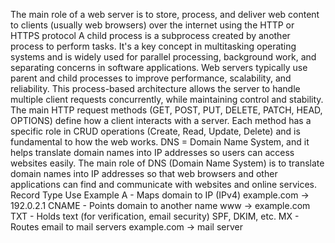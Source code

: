 The main role of a web server is to store, process, and deliver web content to clients (usually web browsers) over the internet using the HTTP or HTTPS protocol
A child process is a subprocess created by another process to perform tasks. It's a key concept in multitasking operating systems and is widely used for parallel processing, background work, and separating concerns in software applications.
Web servers typically use parent and child processes to improve performance, scalability, and reliability. This process-based architecture allows the server to handle multiple client requests concurrently, while maintaining control and stability.
The main HTTP request methods (GET, POST, PUT, DELETE, PATCH, HEAD, OPTIONS) define how a client interacts with a server. Each method has a specific role in CRUD operations (Create, Read, Update, Delete) and is fundamental to how the web works.
DNS = Domain Name System, and it helps translate domain names into IP addresses so users can access websites easily.
The main role of DNS (Domain Name System) is to translate domain names into IP addresses so that web browsers and other applications can find and communicate with websites and online services.
Record Type	Use	Example
A -	Maps domain to IP (IPv4)	example.com → 192.0.2.1
CNAME -	Points domain to another name	www → example.com
TXT -	Holds text (for verification, email security)	SPF, DKIM, etc.
MX -	Routes email to mail servers	example.com → mail server
